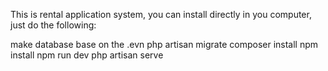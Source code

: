 This is rental application system, you can install directly in you computer, just do the following:

make database base on the .evn
php artisan migrate 
composer install
npm install
npm run dev 
php artisan serve 
